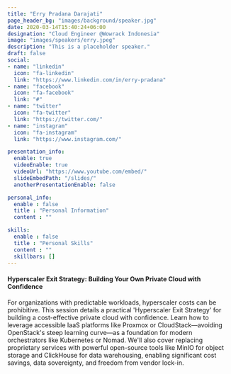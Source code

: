 ```yaml
---
title: "Erry Pradana Darajati"
page_header_bg: "images/background/speaker.jpg"
date: 2020-03-14T15:40:24+06:00
designation: "Cloud Engineer @Wowrack Indonesia"
image: "images/speakers/erry.jpeg"
description: "This is a placeholder speaker."
draft: false
social:
- name: "linkedin"
  icon: "fa-linkedin"
  link: "https://www.linkedin.com/in/erry-pradana"
- name: "facebook"
  icon: "fa-facebook"
  link: "#"
- name: "twitter"
  icon: "fa-twitter"
  link: "https://twitter.com/"
- name: "instagram"
  icon: "fa-instagram"
  link: "https://www.instagram.com/"

presentation_info:
  enable: true
  videoEnable: true
  videoUrl: "https://www.youtube.com/embed/"
  slideEmbedPath: "/slides/" 
  anotherPresentationEnable: false

personal_info:
  enable : false
  title : "Personal Information"
  content : ""

skills:
  enable : false
  title : "Personal Skills"
  content : ""
  skillbars: []
---
```


#### Hyperscaler Exit Strategy: Building Your Own Private Cloud with Confidence

For organizations with predictable workloads, hyperscaler costs can be prohibitive. This session details a practical 'Hyperscaler Exit Strategy' for building a cost-effective private cloud with confidence. Learn how to leverage accessible IaaS platforms like Proxmox or CloudStack—avoiding OpenStack's steep learning curve—as a foundation for modern orchestrators like Kubernetes or Nomad. We'll also cover replacing proprietary services with powerful open-source tools like MinIO for object storage and ClickHouse for data warehousing, enabling significant cost savings, data sovereignty, and freedom from vendor lock-in.
